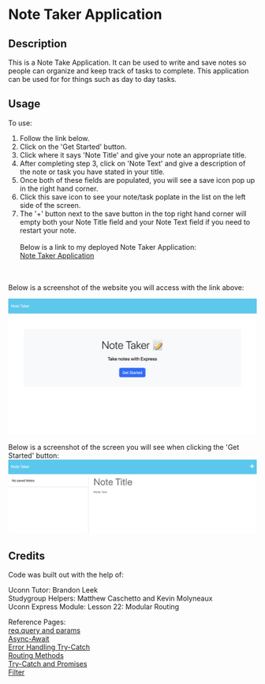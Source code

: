 # Note Taker Application

## Description
This is a Note Take Application. It can be used to write and save notes so people can organize and keep track of tasks to complete. This application can be used for for things such as day to day tasks. 

## Usage

To use: <br>
1. Follow the link below. <br>
2. Click on the 'Get Started' button. <br>
3. Click where it says 'Note Title' and give your note an appropriate title. <br>
4. After completing step 3, click on 'Note Text' and give a description of the note or task you have stated in your title. <br>
5. Once both of these fields are populated, you will see a save icon pop up in the right hand corner.
6. Click this save icon to see your note/task poplate in the list on the left side of the screen.
7. The '+' button next to the save button in the top right hand corner will empty both your Note Title field and your Note Text field if you need to restart your note.
<br><br>
Below is a link to my deployed Note Taker Application: <br>
<a href="https://secret-beach-20740.herokuapp.com/">Note Taker Application</a>
<br>
<br>
Below is a screenshot of the website you will access with the link above: <br>

![Alt text](./public/assets/images/Homepage.png "Screen-Shot")

Below is a screenshot of the screen you will see when clicking the 'Get Started' button: 
![Alt text](./public/assets/images/Notes-Page.png "Screen-Shot")

## Credits

Code was built out with the help of: <br> 

Uconn Tutor: Brandon Leek <br>
Studygroup Helpers: Matthew Caschetto and Kevin Molyneaux<br>
Uconn Express Module: Lesson 22: Modular Routing


Reference Pages: <br>
<a href="https://expressjs.com/en/guide/routing.html#route-parameters"> req.query and params</a> <br>
<a href="https://zellwk.com/blog/async-await-express/"> Async-Await </a> <br>
<a href="https://expressjs.com/en/guide/error-handling.html"> Error Handling Try-Catch</a> <br>
<a href="https://expressjs.com/en/guide/routing.html"> Routing Methods</a> <br>
<a href="https://nodejs.org/api/fs.html#fs_file_system"> Try-Catch and Promises</a><br>
<a href='https://developer.mozilla.org/en-US/docs/Web/JavaScript/Reference/Global_Objects/Array/filter'> Filter</a>